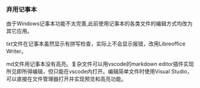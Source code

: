 ### 弃用记事本

由于Windows记事本功能不太完善,此前使用记事本的各类文件的编辑方式均改为其它应用。

txt文件在记事本虽然显示有拼写检查，实际上不会显示报错，改用Libreoffice Writer。

md文件用记事本没有高亮。复杂文件可以用vscode的markdown editor插件实现所见即所得编辑，但只能在vscode内打开。编辑简单文件时使用Visual Studio，可以直接在文件管理器打开并实现预览和高亮功能。